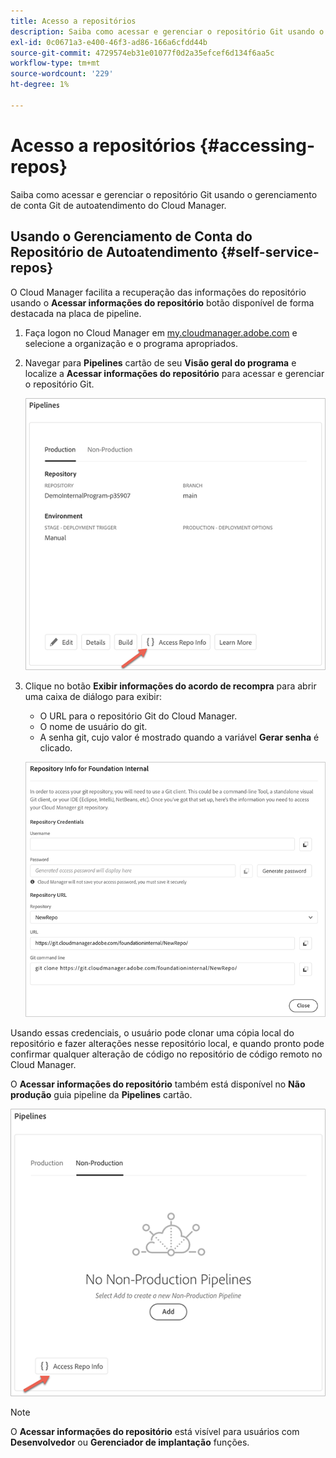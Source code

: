 ```yaml
---
title: Acesso a repositórios
description: Saiba como acessar e gerenciar o repositório Git usando o gerenciamento de conta Git de autoatendimento do Cloud Manager.
exl-id: 0c0671a3-e400-46f3-ad86-166a6cfdd44b
source-git-commit: 4729574eb31e01077f0d2a35efcef6d134f6aa5c
workflow-type: tm+mt
source-wordcount: '229'
ht-degree: 1%

---
```


# Acesso a repositórios {#accessing-repos}

Saiba como acessar e gerenciar o repositório Git usando o gerenciamento de conta Git de autoatendimento do Cloud Manager.

## Usando o Gerenciamento de Conta do Repositório de Autoatendimento {#self-service-repos}

O Cloud Manager facilita a recuperação das informações do repositório usando o **Acessar informações do repositório** botão disponível de forma destacada na placa de pipeline.

1. Faça logon no Cloud Manager em [my.cloudmanager.adobe.com](https://my.cloudmanager.adobe.com/) e selecione a organização e o programa apropriados.

1. Navegar para **Pipelines** cartão de seu **Visão geral do programa** e localize a **Acessar informações do repositório** para acessar e gerenciar o repositório Git.

   ![Botão Acessar informações do repositório no cartão Ambientes](/help/implementing/cloud-manager/assets/repos/access-repo1.png)

1. Clique no botão **Exibir informações do acordo de recompra** para abrir uma caixa de diálogo para exibir:

   * O URL para o repositório Git do Cloud Manager.
   * O nome de usuário do git.
   * A senha git, cujo valor é mostrado quando a variável **Gerar senha** é clicado.

   ![](/help/implementing/cloud-manager/assets/repos/access-repo-create.png)

Usando essas credenciais, o usuário pode clonar uma cópia local do repositório e fazer alterações nesse repositório local, e quando pronto pode confirmar qualquer alteração de código no repositório de código remoto no Cloud Manager.

O **Acessar informações do repositório** também está disponível no **Não produção** guia pipeline da **Pipelines** cartão.

![Botão Acessar informações do acordo de recompra na guia não produção](/help/implementing/cloud-manager/assets/repos/access-repo-nonprod.png)

>[!NOTE]
>
>O **Acessar informações do repositório** está visível para usuários com **Desenvolvedor** ou **Gerenciador de implantação** funções.
